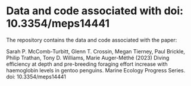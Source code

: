 # Data and code associated with doi: 10.3354/meps14441


The repository contains the data and code associated with the paper:

Sarah P. McComb-Turbitt, Glenn T. Crossin, Megan Tierney, Paul Brickle, Philip Trathan, Tony D. Williams, Marie Auger-Méthé (2023)
Diving efficiency at depth and pre-breeding foraging effort increase with haemoglobin levels in gentoo penguins. Marine Ecology Progress Series.
doi: 10.3354/meps14441 


